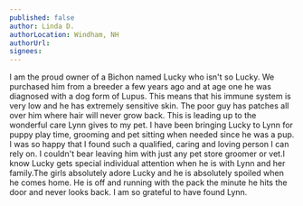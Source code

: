```yaml
---
published: false
author: Linda D.
authorLocation: Windham, NH﻿﻿
authorUrl:
signees:
---
```


I am the proud owner of a Bichon named Lucky who isn't so Lucky. We purchased him from a breeder a few years ago and at age one he was diagnosed with a dog form of Lupus. This means that his immune system is very low and he has extremely sensitive skin. The poor guy has patches all over him where hair will never grow back. This is leading up to the wonderful care Lynn gives to my pet. I have been bringing Lucky to Lynn for puppy play time, grooming and pet sitting when needed since he was a pup. I was so happy that I found such a qualified, caring and loving person I can rely on. I couldn't bear leaving him with just any pet store groomer or vet.I know Lucky gets special individual attention when he is with Lynn and her family.The girls absolutely adore Lucky and he is absolutely spoiled when he comes home. He is off and running with the pack the minute he hits the door and never looks back. I am so grateful to have found Lynn.

